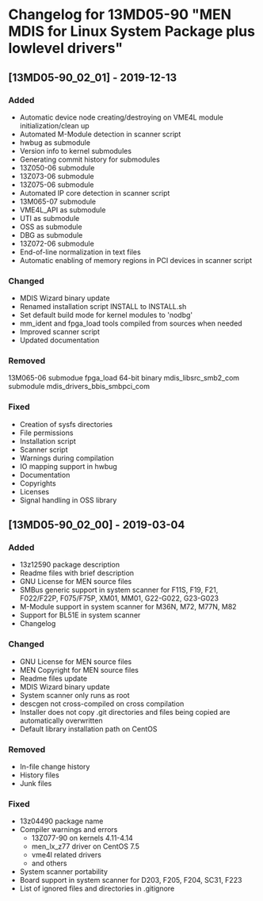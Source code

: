 # Changelog for 13MD05-90 "MEN MDIS for Linux System Package plus lowlevel drivers"

## [13MD05-90_02_01] - 2019-12-13

### Added
- Automatic device node creating/destroying on VME4L module initialization/clean up
- Automated M-Module detection in scanner script
- hwbug as submodule
- Version info to kernel submodules
- Generating commit history for submodules
- 13Z050-06 submodule
- 13Z073-06 submodule
- 13Z075-06 submodule
- Automated IP core detection in scanner script
- 13M065-07 submodule
- VME4L_API as submodule
- UTI as submodule
- OSS as submodule
- DBG as submodule
- 13Z072-06 submodule
- End-of-line normalization in text files
- Automatic enabling of memory regions in PCI devices in scanner script


### Changed
- MDIS Wizard binary update
- Renamed installation script  INSTALL to INSTALL.sh
- Set default build mode for kernel modules to 'nodbg'
- mm_ident and fpga_load tools compiled from sources when needed
- Improved scanner script
- Updated documentation


### Removed
13M065-06 submodue
fpga_load 64-bit binary
mdis_libsrc_smb2_com submodule
mdis_drivers_bbis_smbpci_com


### Fixed
- Creation of sysfs directories
- File permissions
- Installation script
- Scanner script
- Warnings during compilation
- IO mapping support in hwbug
- Documentation
- Copyrights
- Licenses
- Signal handling in OSS library


## [13MD05-90_02_00] - 2019-03-04

### Added
- 13z12590 package description
- Readme files with brief description
- GNU License for MEN source files
- SMBus generic support in system scanner for F11S, F19, F21, F022/F22P, F075/F75P, XM01, MM01, G22-G022, G23-G023
- M-Module support in system scanner for M36N, M72, M77N, M82
- Support for BL51E in system scanner
- Changelog

### Changed
- GNU License for MEN source files
- MEN Copyright for MEN source files
- Readme files update
- MDIS Wizard binary update
- System scanner only runs as root
- descgen not cross-compiled on cross compilation
- Installer does not copy .git directories and files being copied are automatically overwritten
- Default library installation path on CentOS

### Removed
- In-file change history
- History files
- Junk files

### Fixed
- 13z04490 package name
- Compiler warnings and errors
	- 13Z077-90 on kernels 4.11-4.14
	- men_lx_z77 driver on CentOS 7.5
	- vme4l related drivers
	- and others
- System scanner portability
- Board support in system scanner for D203, F205, F204, SC31, F223
- List of ignored files and directories in .gitignore
